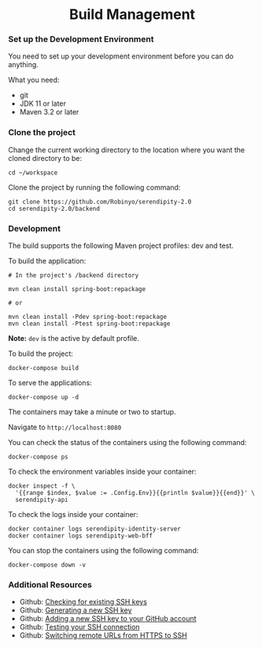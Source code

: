 <h1 align="center">Build Management</h1>

### Set up the Development Environment

You need to set up your development environment before you can do anything.

What you need:

* git
* JDK 11 or later
* Maven 3.2 or later

### Clone the project 

Change the current working directory to the location where you want the cloned directory to be:

```
cd ~/workspace
```

Clone the project by running the following command:

```
git clone https://github.com/Robinyo/serendipity-2.0
cd serendipity-2.0/backend
``` 

### Development

The build supports the following Maven project profiles: dev and test.

To build the application:

```
# In the project's /backend directory

mvn clean install spring-boot:repackage

# or

mvn clean install -Pdev spring-boot:repackage
mvn clean install -Ptest spring-boot:repackage
```

**Note:** `dev` is the active by default profile.

To build the project:

```
docker-compose build
```

To serve the applications:

```
docker-compose up -d
```

The containers may take a minute or two to startup.

Navigate to `http://localhost:8080`

You can check the status of the containers using the following command:

```
docker-compose ps
```

To check the environment variables inside your container:

```
docker inspect -f \
  '{{range $index, $value := .Config.Env}}{{println $value}}{{end}}' \
  serendipity-api
```

To check the logs inside your container:

```
docker container logs serendipity-identity-server
docker container logs serendipity-web-bff
```

You can stop the containers using the following command:

```
docker-compose down -v
```

### Additional Resources

* Github: [Checking for existing SSH keys](https://docs.github.com/en/github/authenticating-to-github/checking-for-existing-ssh-keys)
* Github: [Generating a new SSH key](https://docs.github.com/en/github/authenticating-to-github/generating-a-new-ssh-key-and-adding-it-to-the-ssh-agent#generating-a-new-ssh-key)
* Github: [Adding a new SSH key to your GitHub account](https://docs.github.com/en/github/authenticating-to-github/adding-a-new-ssh-key-to-your-github-account)
* Github: [Testing your SSH connection](https://docs.github.com/en/github/authenticating-to-github/testing-your-ssh-connection)
* Github: [Switching remote URLs from HTTPS to SSH](https://docs.github.com/en/github/using-git/changing-a-remotes-url#switching-remote-urls-from-https-to-ssh)
